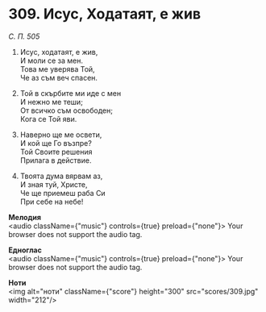 # 309. Исус, Ходатаят, е жив

_С. П. 505_

1. Исус, ходатаят, е жив,  
И моли се за мен.  
Това ме уверява Той,  
Че аз съм веч спасен.  

2. Той в скърбите ми иде с мен  
И нежно ме теши;  
От всичко съм освободен;  
Кога се Той яви.  

3. Наверно ще ме освети,  
И кой ще Го възпре?  
Той Своите решения  
Прилага в действие.  

4. Твоята дума вярвам аз,  
И зная туй, Христе,  
Че ще приемеш раба Си  
При себе на небе!

**Мелодия**  
<audio className={"music"} controls={true} preload={"none"}>
    <source src="mp3/309.mp3" type="audio/mpeg"/>
    Your browser does not support the audio tag.
</audio>

**Едноглас**  
<audio className={"music"} controls={true} preload={"none"}>
    <source src="transp/309.mp3" type="audio/mpeg"/>
    Your browser does not support the audio tag.
</audio>

**Ноти**  
<img alt="ноти" className={"score"} height="300" src="scores/309.jpg" width="212"/>
